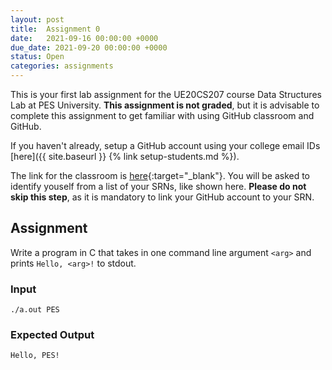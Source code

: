 ```yaml
---
layout: post
title:  Assignment 0
date:   2021-09-16 00:00:00 +0000
due_date: 2021-09-20 00:00:00 +0000
status: Open
categories: assignments
---
```

This is your first lab assignment for the UE20CS207 course Data Structures Lab at PES University. **This assignment is not graded**, but it is advisable to complete this assignment to get familiar with using GitHub classroom and GitHub.

If you haven't already, setup a GitHub account using your college email IDs [here]({{ site.baseurl }} {% link setup-students.md %}).

The link for the classroom is [here](https://classroom.github.com/a/ZYNfGSEz){:target="_blank"}. You will be asked to identify youself from a list of your SRNs, like shown here. **Please do not skip this step**, as it is mandatory to link your GitHub account to your SRN.

## Assignment

Write a program in C that takes in one command line argument `<arg>` and prints `Hello, <arg>!` to stdout.

### Input

`./a.out PES`

### Expected Output

`Hello, PES!`


<!-- 
{% highlight ruby %}
def print_hi(name)
  puts "Hi, #{name}"
end
print_hi('Tom')
#=> prints 'Hi, Tom' to STDOUT.
{% endhighlight %} -->

<!-- Check out the [Jekyll docs][jekyll-docs] for more info on how to get the most out of Jekyll. File all bugs/feature requests at [Jekyll’s GitHub repo][jekyll-gh]. If you have questions, you can ask them on [Jekyll Talk][jekyll-talk].

[jekyll-docs]: https://jekyllrb.com/docs/home
[jekyll-gh]:   https://github.com/jekyll/jekyll
[jekyll-talk]: https://talk.jekyllrb.com/ -->
